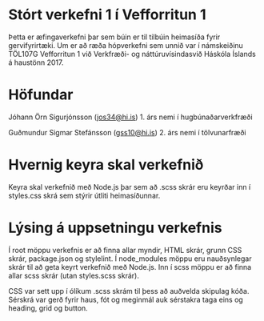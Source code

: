 # Stórt verkefni 1 í Vefforritun 1
Þetta er æfingaverkefni þar sem búin er til tilbúin heimasíða fyrir gervifyrirtæki. Um er að ræða hópverkefni sem unnið var í námskeiðinu TÖL107G Vefforritun 1 við Verkfræði- og náttúruvísindasvið Háskóla Íslands á haustönn 2017.


# Höfundar
Jóhann Örn Sigurjónsson (jos34@hi.is) 1. árs nemi í hugbúnaðarverkfræði
  
Guðmundur Sigmar Stefánsson (gss10@hi.is) 2. árs nemi í tölvunarfræði


# Hvernig keyra skal verkefnið
Keyra skal verkefnið með Node.js þar sem að .scss skrár eru keyrðar inn í styles.css skrá sem stýrir útliti heimasíðunnar.


# Lýsing á uppsetningu verkefnis
Í root möppu verkefnis er að finna allar myndir, HTML skrár, grunn CSS skrár, package.json og stylelint. Í node_modules möppu eru nauðsynlegar skrár til að geta keyrt verkefnið með Node.js. Inn í scss möppu er að finna allar scss skrár (utan styles.scss skrár).

CSS var sett upp í ólíkum .scss skrám til þess að auðvelda skipulag kóða. Sérskrá var gerð fyrir haus, fót og meginmál auk sérstakra taga eins og heading, grid og button.
